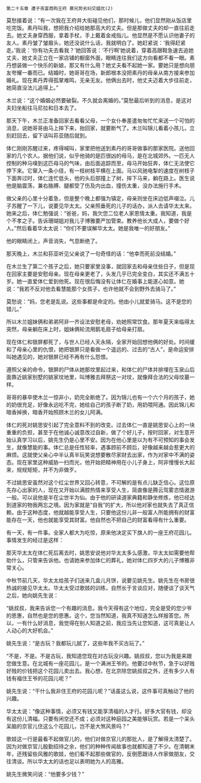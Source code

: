     第二十五章 遭子丧富商购王府 慕兄势劣妇交娼优(2) 

   莫愁接着说：“有一次我在王府井大街碰见他们，那时候儿，他们显然刚从饭店里吃完饭。素丹叫我，想把我介绍给她那高大的丈夫。但是那做丈夫的却一直往前走去。她丈夫身穿西服，拿着手杖，手上戴着金戒指儿。他显然是不愿认识他妻子的友人。素丹皱了皱眉头，她还没说什么话，我就明白了。她赶紧说：‘我得赶紧走。’我说：‘你有功夫去看我？’她回答说：‘不行啊’她说着，穿着高跟鞋急速去追她丈夫，她丈夫正立在一家店铺的橱窗外面，眼睛连往我们这方向看都不看一眼。素丹想装做一个快乐的新娘，那又有什么用？她丈夫看不起她一家。要她只是想向朋友夸耀一番而已。结婚时，她哥哥在场，新郎根本没把素丹的母亲从南方接来参加婚礼。现在素丹弄得孤掌难鸣，无亲无友。他俩出去时，他丈夫迈着大步往前走，她简直没法儿追得上。”

   木兰说：“这个婚姻必然要破裂。不久就会离婚的。”莫愁最后听到的消息，是这对夫妇坐船往马尼拉和日本去了。

   那天下午，木兰正准备回家去看看父母，一个女仆奉差遣匆匆忙忙来送一个可怕的消息，说她哥哥由马上摔下来，抬回家，就要断气了。木兰叫锦儿看着小孩儿，立刻赶回去，留下话叫荪亚随后就到。

   体仁刚刚苏醒过来，疼得喊叫，家里把他送到素丹的哥哥做事的那家医院。送他回家的几个农人。据他们说，似乎他骑的是匹很凶的母马，是在北城郊外。一匹无人控制的种马嗅到这匹母马的气味，由后面追踪而至，母马开始狂奔，体仁无法使它停下来。它窜入一条小径，有一枝树枝平横在上面。马以风驰电掣的速度在树枝子下面奔过时，体仁连忙低头，他的头后部撞上了树，摔下马来，躺在路上。医生说他是脑震荡，兼右胳膊、腿都受了伤及内出血，撞伤太重，没办法施行手术。

   做父亲的心里十分着急，但是整个晚上都强为镇定，母亲则坐在床边低声啜泣。儿子苏醒了一下儿，说要见华太太。父亲照垂死的儿子的话办，派人去请华太太来。她来之后，体仁勉强说：“爸爸，妈，我欠您二位老人家恩情太重。我知道，我是个不孝之子。告诉珊瑚姐对我儿子博雅要严加管束。教养他长大成人，要做个好人。”然后看着华太太说：“你们不要误解华太太。她是我唯一的好朋友。”

   他的眼睛闭上，声音消失，气息断绝了。

   那天晚上，木兰和荪亚听见父亲说了一句奇怪的话：“他幸而死前没结婚。”

   在木兰生了第二个孩子之后，她只要家里没事，就回家去和母亲住些日子，但是现在回家主要是安慰母亲。现在母亲更老了，头发几乎已完全变白，其实还不满五十岁。她一直爱体仁爱到他死。现在很后悔没有让体仁在婚事上能遂心如意。她说：“我若不反对他去看慧能那个女孩子，也许他就不会到野外去骑马了。”

   莫愁说：“妈，您老是乱说。这些事都是命定的。他由小儿就爱骑马。这不是您的错儿。”

   所以木兰姐妹俩和弟弟阿非一齐设法安慰老母，劝她照常饮食。那年夏天来临得太突然，母亲躺在床上时，姐妹俩轮流用鹅毛扇子给母亲打扇。

   现在体仁和银屏都死了，与世人已经人天永隔，全家开始回想他俩的好处。时间缓和了母亲心里的仇恨，她把银屏只是看做一个遥远的、过去的“古人”，是命运安排叫她遇见的，她对银屏已经不再有什么怨恨。

   遵照父亲的命令，银屏的尸体从她那坟里起过来，和体仁的尸体并排埋在玉泉山后面靠近姚家别墅的姚家坟地里，叫博雅去拜祭这一对坟，就像拜合法的父母坟墓一样。

   哥哥的暴卒使木兰一惊非小，奶完全断绝了。因为锦儿也有一个六个月的孩子，她的奶很充足，好像永远吃不完，她给自己的孩子断了奶，用奶喂阿通。因此锦儿和暗香掉换，暗香开始照顾木兰的女儿阿满。

   体仁的死对姚思安引起了完全意料不到的改变。过去体仁一直是姚思安心上的一块重重的负担，甚至于在他诚心诚意改过自新，做了个好儿子，按时回家，对生意开始认真学习以后，姚先生仍是心里不安。因为在他心里是以为有不可预知的事会发生，就像慧能的事。体仁总是任性轻率，遇事顾前不顾后，好像越来越会惹更大的麻烦。这就使父亲心中半认真半玩笑说想要散尽家财去出家，作为对家中不满的姿态。现在家里这种威胁一扫而光，他开始把精神用在小儿子身上，阿非慢慢长大起来，规规矩矩，并不为非做歹。

   不过姚思安虽然对这个红尘世界又回心转意，不可解的是有点儿缺乏信心。这位原先存心出家的人，现在又开始以满腔热情来享受人生，简直像是腾云驾雾恣情遨游一般。可以说他是半在尘世半为仙。由于他的研读道家典籍和静坐修炼，他已经达到道家的物我两忘之境。因为家就是“自我”的扩大，所以他对家也就失去了真正信赖。由于这种态度，他就越能享受人生，只要他这份儿非一般富人所能拥有的财富能存在一天，他也就能享受其财富。他自然也不把自己的财富看得有什么重要。

   有一天，有一件事。全家人都大为吃惊，原来他决定买下旗人的一座王府花园儿。事情发生的经过是这样：

   那天华太太在体仁死后离去时，姚思安说他对华太太多么感激，华太太如需要他帮助什么，只管来告诉他。也请她来参加体仁的葬礼，她对体仁四岁大的儿子博雅非常关心。

   中秋节前几天，华太太给孩子们送来几盒儿月饼，说要见姚先生。姚先生在书房很热诚的接见华太太。华太太受过歌妓的训练，自然长于言谈应对，随便谈了谈天气之后，她向姚先生说：

   “姚叔叔，我来告诉您一个有趣的消息。我今天得有这个地位，完全是受的您少爷的恩惠，自然也是您的恩惠。这个，您当然知道，我真不知道怎么样报答您。所以，一有什么好消息，我觉得在别人知道之前，我应当先让您知道，这可真是让人人动心的大好机会。”

   姚先生说：“是古玩？我都玩儿腻了，这些年我不买古玩了。”

   “不是，不是。不是古玩，我知道您现在对古玩没兴趣。姚叔叔，您以为我是来跟您做生意。在北城有一座花园儿，是一个满洲王爷的。他要过中秋节，急于以好贱好贱的价钱把这个花园儿卖出去。我心想，在北京除您姚叔叔之外，还有多少人有钱有福住王爷的花园儿呢？”

   姚先生说：“干什么我非住王府的花园儿呢？”话虽这么说，这件事可真触动了他的兴趣。

   华太太说：“像这种事情，必须又有钱又能享清福的人才行。好多大官有钱，却没有这份儿清福。只要有闲空还不成；必须对这种庭园之美能够玩赏。若是一个呆头呆脑的京官儿住这么个花园儿，岂不是大煞风景吗？”

   歌妓这一行是最看不起做官儿的，他们对做京官儿的那批人，是了解得太清楚了。因为对做京官儿殷勤招待之余，他们的种种传闻故事也就都知道了不少。在清朝末年，还残留些风雅的歌妓，他们看不起那些做官的，反倒愿跟诗人作家做朋友，交往清谈。所以华太太的话也足以表明她为人的高雅。

   姚先生微笑问说：“他要多少钱？”


